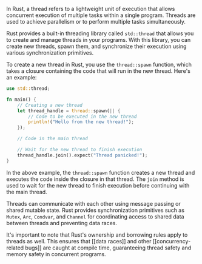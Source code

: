 
In Rust, a thread refers to a lightweight unit of execution that allows concurrent execution of multiple tasks within a single program. Threads are used to achieve parallelism or to perform multiple tasks simultaneously.

Rust provides a built-in threading library called `std::thread` that allows you to create and manage threads in your programs. With this library, you can create new threads, spawn them, and synchronize their execution using various synchronization primitives.

To create a new thread in Rust, you use the `thread::spawn` function, which takes a closure containing the code that will run in the new thread. Here's an example:

```rust
use std::thread;

fn main() {
    // Creating a new thread
    let thread_handle = thread::spawn(|| {
        // Code to be executed in the new thread
        println!("Hello from the new thread!");
    });

    // Code in the main thread

    // Wait for the new thread to finish execution
    thread_handle.join().expect("Thread panicked!");
}
```

In the above example, the `thread::spawn` function creates a new thread and executes the code inside the closure in that thread. The `join` method is used to wait for the new thread to finish execution before continuing with the main thread.

Threads can communicate with each other using message passing or shared mutable state. Rust provides synchronization primitives such as `Mutex`, `Arc`, `Condvar`, and `Channel` for coordinating access to shared data between threads and preventing data races.

It's important to note that Rust's ownership and borrowing rules apply to threads as well. This ensures that [[data races]] and other [[concurrency-related bugs]] are caught at compile time, guaranteeing thread safety and memory safety in concurrent programs.